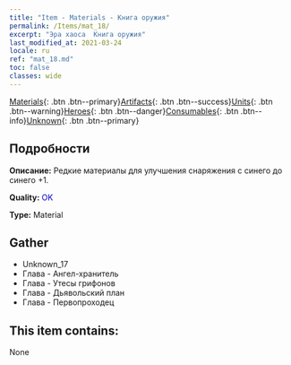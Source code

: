 ```yaml
---
title: "Item - Materials - Книга оружия"
permalink: /Items/mat_18/
excerpt: "Эра хаоса  Книга оружия"
last_modified_at: 2021-03-24
locale: ru
ref: "mat_18.md"
toc: false
classes: wide
---
```

 [Materials](/ru/Items/){: .btn .btn--primary}[Artifacts](/ru/Items/Artifacts/){: .btn .btn--success}[Units](/ru/Items/Units/){: .btn .btn--warning}[Heroes](/ru/Items/Heroes/){: .btn .btn--danger}[Consumables](/ru/Items/Consumables/){: .btn .btn--info}[Unknown](/ru/Items/Unknown/){: .btn .btn--primary}

## Подробности
 **Описание:** Редкие материалы для улучшения снаряжения c синего до синего +1.

 **Quality:** <span style="color: #0000CD">OK</span>

 **Type:** Material

## Gather

*    Unknown_17 
*    Глава - Ангел-хранитель 
*    Глава - Утесы грифонов 
*    Глава - Дьявольский план 
*    Глава - Первопроходец 

## This item contains:

  None

